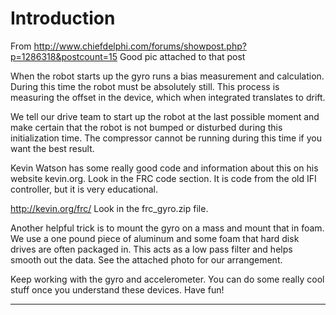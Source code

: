# Introduction #

From
http://www.chiefdelphi.com/forums/showpost.php?p=1286318&postcount=15
Good pic attached to that post

When the robot starts up the gyro runs a bias measurement and calculation. During this time the robot must be absolutely still. This process is measuring the offset in the device, which when integrated translates to drift.

We tell our drive team to start up the robot at the last possible moment and make certain that the robot is not bumped or disturbed during this initialization time. The compressor cannot be running during this time if you want the best result.

Kevin Watson has some really good code and information about this on his website kevin.org. Look in the FRC code section. It is code from the old IFI controller, but it is very educational.

http://kevin.org/frc/ Look in the frc\_gyro.zip file.

Another helpful trick is to mount the gyro on a mass and mount that in foam. We use a one pound piece of aluminum and some foam that hard disk drives are often packaged in. This acts as a low pass filter and helps smooth out the data. See the attached photo for our arrangement.

Keep working with the gyro and accelerometer. You can do some really cool stuff once you understand these devices. Have fun!


---
